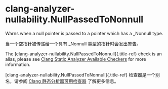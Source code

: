 # clang-analyzer-nullability.NullPassedToNonnull

Warns when a null pointer is passed to a pointer which has a \_Nonnull type.

当一个空指针被传递给一个具有 \_Nonnull 类型的指针时会发出警告。

The [clang-analyzer-nullability.NullPassedToNonnull]{.title-ref} check is an alias, please see [Clang Static Analyzer Available Checkers](https://clang.llvm.org/docs/analyzer/checkers.html#nullability-nullpassedtononnull) for more information.

[clang-analyzer-nullability.NullPassedToNonnull]{.title-ref} 检查器是一个别名，请参阅 [Clang 静态分析器可用检查器](https://clang.llvm.org/docs/analyzer/checkers.html#nullability-nullpassedtononnull) 了解更多信息。
